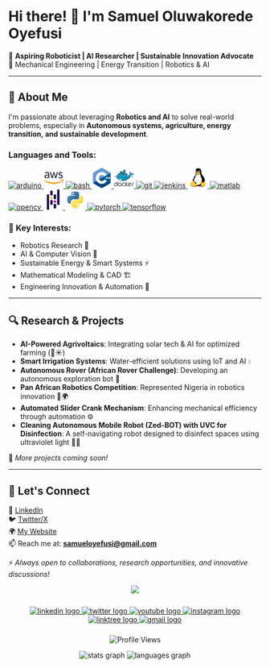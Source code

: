 # Hi there! 👋 I'm Samuel Oluwakorede Oyefusi

🚀 **Aspiring Roboticist | AI Researcher | Sustainable Innovation Advocate**  
📍 Mechanical Engineering | Energy Transition | Robotics & AI  

---

## 🔬 About Me
I'm passionate about leveraging **Robotics and AI** to solve real-world problems, especially in **Autonomous systems, agriculture, energy transition, and sustainable development**. 



<h3 align="left">Languages and Tools:</h3>
<p align="left"> <a href="https://www.arduino.cc/" target="_blank" rel="noreferrer"> <img src="https://cdn.worldvectorlogo.com/logos/arduino-1.svg" alt="arduino" width="40" height="40"/> </a> <a href="https://aws.amazon.com" target="_blank" rel="noreferrer"> <img src="https://raw.githubusercontent.com/devicons/devicon/master/icons/amazonwebservices/amazonwebservices-original-wordmark.svg" alt="aws" width="40" height="40"/> </a> <a href="https://www.gnu.org/software/bash/" target="_blank" rel="noreferrer"> <img src="https://www.vectorlogo.zone/logos/gnu_bash/gnu_bash-icon.svg" alt="bash" width="40" height="40"/> </a> <a href="https://www.w3schools.com/cpp/" target="_blank" rel="noreferrer"> <img src="https://raw.githubusercontent.com/devicons/devicon/master/icons/cplusplus/cplusplus-original.svg" alt="cplusplus" width="40" height="40"/> </a> <a href="https://www.docker.com/" target="_blank" rel="noreferrer"> <img src="https://raw.githubusercontent.com/devicons/devicon/master/icons/docker/docker-original-wordmark.svg" alt="docker" width="40" height="40"/> </a> <a href="https://git-scm.com/" target="_blank" rel="noreferrer"> <img src="https://www.vectorlogo.zone/logos/git-scm/git-scm-icon.svg" alt="git" width="40" height="40"/> </a> <a href="https://www.jenkins.io" target="_blank" rel="noreferrer"> <img src="https://www.vectorlogo.zone/logos/jenkins/jenkins-icon.svg" alt="jenkins" width="40" height="40"/> </a> <a href="https://www.linux.org/" target="_blank" rel="noreferrer"> <img src="https://raw.githubusercontent.com/devicons/devicon/master/icons/linux/linux-original.svg" alt="linux" width="40" height="40"/> </a> <a href="https://www.mathworks.com/" target="_blank" rel="noreferrer"> <img src="https://upload.wikimedia.org/wikipedia/commons/2/21/Matlab_Logo.png" alt="matlab" width="40" height="40"/> </a> <a href="https://opencv.org/" target="_blank" rel="noreferrer"> <img src="https://www.vectorlogo.zone/logos/opencv/opencv-icon.svg" alt="opencv" width="40" height="40"/> </a> <a href="https://pandas.pydata.org/" target="_blank" rel="noreferrer"> <img src="https://raw.githubusercontent.com/devicons/devicon/2ae2a900d2f041da66e950e4d48052658d850630/icons/pandas/pandas-original.svg" alt="pandas" width="40" height="40"/> </a> <a href="https://www.python.org" target="_blank" rel="noreferrer"> <img src="https://raw.githubusercontent.com/devicons/devicon/master/icons/python/python-original.svg" alt="python" width="40" height="40"/> </a> <a href="https://pytorch.org/" target="_blank" rel="noreferrer"> <img src="https://www.vectorlogo.zone/logos/pytorch/pytorch-icon.svg" alt="pytorch" width="40" height="40"/> </a> <a href="https://www.tensorflow.org" target="_blank" rel="noreferrer"> <img src="https://www.vectorlogo.zone/logos/tensorflow/tensorflow-icon.svg" alt="tensorflow" width="40" height="40"/> </a> </p>


### 🌟 Key Interests:
- Robotics Research 🤖
- AI & Computer Vision 🧠
- Sustainable Energy & Smart Systems ⚡
- Mathematical Modeling & CAD 🏗️
- Engineering Innovation & Automation 🔧

---

## 🔍 Research & Projects
- **AI-Powered Agrivoltaics**: Integrating solar tech & AI for optimized farming (🚜☀️)
- **Smart Irrigation Systems**: Water-efficient solutions using IoT and AI 💧
- **Autonomous Rover (African Rover Challenge)**: Developing an autonomous exploration bot 🚀
- **Pan African Robotics Competition**: Represented Nigeria in robotics innovation 🤖🌍
- **Automated Slider Crank Mechanism**: Enhancing mechanical efficiency through automation ⚙️
- **Cleaning Autonomous Mobile Robot (Zed-BOT) with UVC for Disinfection**: A self-navigating robot designed to disinfect spaces using ultraviolet light 🦠🚨


📌 *More projects coming soon!*

---

## 🌱 Let's Connect
💼 [LinkedIn](https://www.linkedin.com/in/samuel-oyefusi/)  
🐦 [Twitter/X](https://x.com/OyefusiSamuel)  
🌍 [My Website](https://sites.google.com/view/samueloyefusi)  
📫 Reach me at: **samueloyefusi@gmail.com**

⚡ *Always open to collaborations, research opportunities, and innovative discussions!*
<div align="center">
  <img src="https://profile-counter.glitch.me/Oyefusi-Samuel/count.svg?"  />
</div>

###

<div align="center">
  <a href="https://www.linkedin.com/in/samuel-oyefusi/" target="_blank">
    <img src="https://raw.githubusercontent.com/maurodesouza/profile-readme-generator/master/src/assets/icons/social/linkedin/default.svg" width="52" height="40" alt="linkedin logo"  />
  </a>
  <a href="https://x.com/OyefusiSamuel" target="_blank">
    <img src="https://raw.githubusercontent.com/maurodesouza/profile-readme-generator/master/src/assets/icons/social/twitter/default.svg" width="52" height="40" alt="twitter logo"  />
  </a>
  <a href="https://www.youtube.com/@Korede_Oyefusi" target="_blank">
    <img src="https://raw.githubusercontent.com/maurodesouza/profile-readme-generator/master/src/assets/icons/social/youtube/default.svg" width="52" height="40" alt="youtube logo"  />
  </a>
  <a href="https://www.instagram.com/koredeoyefusi/" target="_blank">
    <img src="https://raw.githubusercontent.com/maurodesouza/profile-readme-generator/master/src/assets/icons/social/instagram/default.svg" width="52" height="40" alt="instagram logo"  />
  </a>
  <a href="https://linktr.ee/samuel_oluwakorede_oyefusi" target="_blank">
    <img src="https://raw.githubusercontent.com/maurodesouza/profile-readme-generator/master/src/assets/icons/social/linktree/default.svg" width="52" height="40" alt="linktree logo"  />
  </a>
  <a href="samueloyefusi@gmai.com " target="_blank">
    <img src="https://raw.githubusercontent.com/maurodesouza/profile-readme-generator/master/src/assets/icons/social/gmail/default.svg" width="52" height="40" alt="gmail logo"  />
  </a>
</div>

###
<p align="center">
  <img src="https://komarev.com/ghpvc/?username=Oyefusi-Samuel&label=Profile%20views&color=0e75b6&style=flat" alt="Profile Views" />
</p>

<div align="center">
  <img src="https://github-readme-stats.vercel.app/api?username=Oyefusi-Samuel&hide_title=false&hide_rank=true&show_icons=true&include_all_commits=true&count_private=true&disable_animations=false&theme=default&locale=en&hide_border=false&order=1" height="150" alt="stats graph"  />
  <img src="https://github-readme-stats.vercel.app/api/top-langs?username=Oyefusi-Samuel&locale=en&hide_title=false&layout=compact&card_width=320&langs_count=5&theme=default&hide_border=false&order=2" height="150" alt="languages graph"  />
</div>


###
